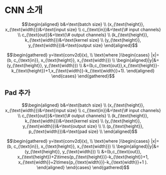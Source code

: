 # CNN 소개

$$\begin{aligned}
b&=\text{batch size} \\
(x_{\text{height}}, x_{\text{width}})&=\text{input size} \\
c_{\text{in}}&=\text{\# input channels} \\
c_{\text{out}}&=\text{\# output channels} \\
(k_{\text{height}}, k_{\text{width}})&=\text{kernel size} \\
(y_{\text{height}}, y_{\text{width}})&=\text{output size}
\end{aligned}$$

$$\begin{gathered}
y=\text{conv2d}(x), \\
\text{where }\begin{cases}
|x|=(b, c_{\text{in}}, x_{\text{height}}, x_{\text{width}}) \\
\begin{aligned}|y|&=(y_{\text{height}}, y_{\text{width}}) \\
&=(b,c_{\text{out}},x_{\text{height}}-k_{\text{height}}+1,x_{\text{width}}-k_{\text{width}}+1).
\end{aligned}
\end{cases}
\end{gathered}$$

## Pad 추가

$$\begin{aligned}
b&=\text{batch size} \\
(x_{\text{height}}, x_{\text{width}})&=\text{input size} \\
c_{\text{in}}&=\text{\# input channels} \\
c_{\text{out}}&=\text{\# output channels} \\
(k_{\text{height}}, k_{\text{width}})&=\text{kernel size} \\
(y_{\text{height}}, y_{\text{width}})&=\text{output size} \\
\\
(p_{\text{height}}, p_{\text{width}})&=\text{pad size} \\
\end{aligned}$$

$$\begin{gathered}
y=\text{conv2d}(x), \\
\text{where }\begin{cases}
|x|=(b, c_{\text{in}}, x_{\text{height}}, x_{\text{width}}) \\
\begin{aligned}|y|&=(y_{\text{height}}, y_{\text{width}}) \\
&=(b,c_{\text{out}},
x_{\text{height}}+2\times{p_{\text{height}}}-k_{\text{height}}+1,
x_{\text{width}}+2\times{p_{\text{width}}}-k_{\text{width}}+1
).
\end{aligned}
\end{cases}
\end{gathered}$$

